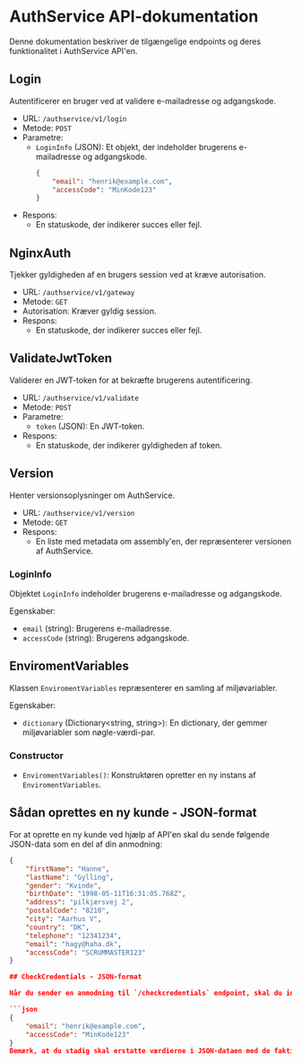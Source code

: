 # AuthService API-dokumentation

Denne dokumentation beskriver de tilgængelige endpoints og deres funktionalitet i AuthService API'en.

## Login

Autentificerer en bruger ved at validere e-mailadresse og adgangskode.

- URL: `/authservice/v1/login`
- Metode: `POST`
- Parametre: 
  - `LoginInfo` (JSON): Et objekt, der indeholder brugerens e-mailadresse og adgangskode.
    ```json
    {
        "email": "henrik@example.com",
        "accessCode": "MinKode123"
    }
    ```
- Respons: 
  - En statuskode, der indikerer succes eller fejl.

## NginxAuth

Tjekker gyldigheden af en brugers session ved at kræve autorisation.

- URL: `/authservice/v1/gateway`
- Metode: `GET`
- Autorisation: Kræver gyldig session.
- Respons: 
  - En statuskode, der indikerer succes eller fejl.

## ValidateJwtToken

Validerer en JWT-token for at bekræfte brugerens autentificering.

- URL: `/authservice/v1/validate`
- Metode: `POST`
- Parametre: 
  - `token` (JSON): En JWT-token.
- Respons: 
  - En statuskode, der indikerer gyldigheden af token.

## Version

Henter versionsoplysninger om AuthService.

- URL: `/authservice/v1/version`
- Metode: `GET`
- Respons: 
  - En liste med metadata om assembly'en, der repræsenterer versionen af AuthService.

### LoginInfo

Objektet `LoginInfo` indeholder brugerens e-mailadresse og adgangskode.

Egenskaber:

- `email` (string): Brugerens e-mailadresse.
- `accessCode` (string): Brugerens adgangskode.

## EnviromentVariables

Klassen `EnviromentVariables` repræsenterer en samling af miljøvariabler.

Egenskaber:

- `dictionary` (Dictionary&lt;string, string&gt;): En dictionary, der gemmer miljøvariabler som nøgle-værdi-par.

### Constructor

- `EnviromentVariables()`: Konstruktøren opretter en ny instans af `EnviromentVariables`.

## Sådan oprettes en ny kunde - JSON-format

For at oprette en ny kunde ved hjælp af API'en skal du sende følgende JSON-data som en del af din anmodning:

```json
{
    "firstName": "Hanne",
    "lastName": "Gylling",
    "gender": "Kvinde",
    "birthDate": "1998-05-11T16:31:05.768Z",
    "address": "pilkjærsvej 2",
    "postalCode": "8210",
    "city": "Aarhus V",
    "country": "DK",
    "telephone": "12341234",
    "email": "hagy@haha.dk",
    "accessCode": "SCRUMMASTER123"
}

## CheckCredentials - JSON-format

Når du sender en anmodning til `/checkcredentials` endpoint, skal du inkludere følgende JSON-data som en del af din anmodning:

```json
{
    "email": "henrik@example.com",
    "accessCode": "MinKode123"
}
Bemærk, at du stadig skal erstatte værdierne i JSON-dataen med de faktiske værdier, du ønsker at bruge til at kontrollere brugerens legitimationsoplysninger.
